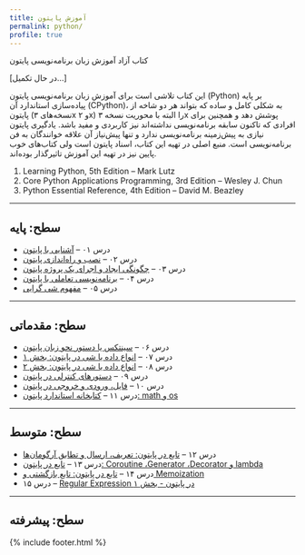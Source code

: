 ```yaml
---
title: آموزش پایتون
permalink: python/
profile: true
---
```

کتاب آزاد آموزش زبان برنامه‌نویسی پایتون

\[در حال تکمیل…\]

این کتاب تلاشی است برای آموزش زبان برنامه‌نویسی پایتون (Python) بر پایه‌ پیاده‌سازی استاندارد آن (CPython)، به شکلی کامل و ساده که بتواند هر دو شاخه از پایتون (نسخه‌های ۳x و ۲x) را البته با محوریت نسخه ۳x پوشش دهد و همچنین برای افرادی که تاکنون سابقه‌ برنامه‌نویسی نداشته‌اند نیز کاربردی و مفید باشد. یادگیری پایتون نیازی به پیش‌زمینه برنامه‌نویسی ندارد و تنها پیش‌نیاز آن علاقه خوانندگان به فن برنامه‌نویسی است. منبع اصلی در تهیه این کتاب، اسناد پایتون است ولی کتاب‌های خوب پایین نیز در تهیه‌ این آموزش تاثیرگذار بوده‌اند.


<ol style="direction:ltr">
<li>Learning Python, 5th Edition – Mark Lutz</li>
<li>Core Python Applications Programming, 3rd Edition – Wesley J. Chun</li>
<li>Python Essential Reference, 4th Edition – David M. Beazley</li>
</ol>


---
سطح: پایه
---
* درس ۰۱ – [آشنایی با پایتون][1]
* درس ۰۲ – [نصب و راه‌اندازی پایتون][2]
* درس ۰۳ – [چگونگی ایجاد و اجرای یک پروژه پایتون][3]
* درس ۰۴ – [برنامه‌نویسی تعاملی با پایتون][4]
* درس ۰۵ – [مفهوم شی گرایی][5]

---
سطح: مقدماتی
---
* درس ۰۶ – [سینتکس یا دستور نحو زبان پایتون][6]
* درس ۰۷ – [انواع داده یا شی در پایتون: بخش ۱][7]
* درس ۰۸ – [انواع داده یا شی در پایتون: بخش ۲][8]
* درس ۰۹ – [دستورهای کنترلی در پایتون][9]
* درس ۱۰ – [فایل، ورودی و خروجی در پایتون][10]
* درس ۱۱ – [کتابخانه استاندارد پایتون: math و os][11]

---
سطح: متوسط
---
* درس ۱۲ – [تابع در پایتون: تعریف، ارسال و تطابق آرگومان‌ها][12]
* درس ۱۳ – [تابع در پایتون: Coroutine ،Generator ،Decorator‌ و lambda][13]
* درس ۱۴ – [تابع در پایتون: تابع بازگشتی و Memoization][14]
* درس ۱۵ – [Regular Expression در پایتون - بخش ۱][15]



---
سطح: پیشرفته
---

[1]: http://coderz.ir/python-tutorial-introduction/
[2]: http://coderz.ir/python-tutorial-installation/
[3]: http://coderz.ir/python-tutorial-create-project/
[4]: http://coderz.ir/python-tutorial-interactive-mode/
[5]: http://coderz.ir/python-tutorial-concept-object-oriented/
[6]: http://coderz.ir/python-tutorial-syntax/
[7]: http://coderz.ir/python-tutorial-object-types-1/
[8]: http://coderz.ir/python-tutorial-object-types-2/
[9]: http://coderz.ir/python-tutorial-control-statements/
[10]: http://www.coderz.ir/python-tutorial-input-output/
[11]: http://www.coderz.ir/python-tutorial-library-math-os-path/
[12]: http://www.coderz.ir/python-tutorial-function/
[13]: http://www.coderz.ir/python-tutorial-function-decorator-generator-yield-coroutine-lambda/
[14]: http://www.coderz.ir/python-tutorial-recursive-memoization/
[15]: http://www.coderz.ir/python-regular-expression/

{% include footer.html %}
